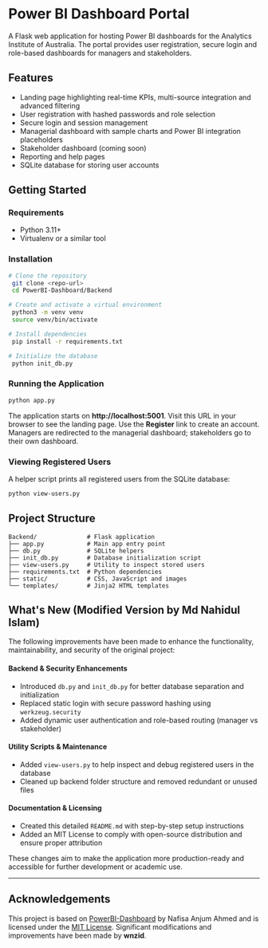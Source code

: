 # Power BI Dashboard Portal

A Flask web application for hosting Power BI dashboards for the Analytics Institute of Australia. The portal provides user registration, secure login and role-based dashboards for managers and stakeholders.

## Features

- Landing page highlighting real-time KPIs, multi-source integration and advanced filtering
- User registration with hashed passwords and role selection
- Secure login and session management
- Managerial dashboard with sample charts and Power BI integration placeholders
- Stakeholder dashboard (coming soon)
- Reporting and help pages
- SQLite database for storing user accounts

## Getting Started

### Requirements

- Python 3.11+
- Virtualenv or a similar tool

### Installation

```bash
# Clone the repository
 git clone <repo-url>
 cd PowerBI-Dashboard/Backend

# Create and activate a virtual environment
 python3 -m venv venv
 source venv/bin/activate

# Install dependencies
 pip install -r requirements.txt

# Initialize the database
 python init_db.py
```

### Running the Application

```bash
python app.py
```

The application starts on **http://localhost:5001**. Visit this URL in your browser to see the landing page. Use the **Register** link to create an account. Managers are redirected to the managerial dashboard; stakeholders go to their own dashboard.

### Viewing Registered Users

A helper script prints all registered users from the SQLite database:

```bash
python view-users.py
```

## Project Structure

```
Backend/              # Flask application
├── app.py            # Main app entry point
├── db.py             # SQLite helpers
├── init_db.py        # Database initialization script
├── view-users.py     # Utility to inspect stored users
├── requirements.txt  # Python dependencies
├── static/           # CSS, JavaScript and images
└── templates/        # Jinja2 HTML templates
```

## What's New (Modified Version by Md Nahidul Islam)

The following improvements have been made to enhance the functionality, maintainability, and security of the original project:

#### Backend & Security Enhancements
- Introduced `db.py` and `init_db.py` for better database separation and initialization
- Replaced static login with secure password hashing using `werkzeug.security`
- Added dynamic user authentication and role-based routing (manager vs stakeholder)

#### Utility Scripts & Maintenance
- Added `view-users.py` to help inspect and debug registered users in the database
- Cleaned up backend folder structure and removed redundant or unused files

#### Documentation & Licensing
- Created this detailed `README.md` with step-by-step setup instructions
- Added an MIT License to comply with open-source distribution and ensure proper attribution

These changes aim to make the application more production-ready and accessible for further development or academic use.

---

## Acknowledgements

This project is based on [PowerBI-Dashboard](https://github.com/nafisanafu15/PowerBI-Dashboard) by Nafisa Anjum Ahmed and is licensed under the [MIT License](https://opensource.org/licenses/MIT). Significant modifications and improvements have been made by **wnzid**.


